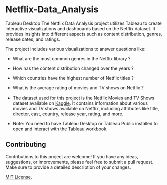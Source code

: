 # Netflix-Data_Analysis
Tableau Desktop
The Netflix Data Analysis project utilizes Tableau to create interactive visualizations and dashboards based on the Netflix dataset. It provides insights into different aspects such as content distribution, genres, release dates, and ratings.

The project includes various visualizations to answer questions like:

- What are the most common genres in the Netflix library ?
- How has the content distribution changed over the years ?
- Which countries have the highest number of Netflix titles ?
- What is the average rating of movies and TV shows on Netflix ?

- The dataset used for this project is the Netflix Movies and TV Shows dataset available on [Kaggle](https://www.kaggle.com/shivamb/netflix-shows). It contains information about various movies and TV shows available on Netflix, including attributes like title, director, cast, country, release year, rating, and more.

- Note: You need to have Tableau Desktop or Tableau Public installed to open and interact with the Tableau workbook.


## Contributing
   
Contributions to this project are welcome! If you have any ideas, suggestions, or improvements, please feel free to submit a pull request. Make sure to provide a detailed description of your changes.

[MIT License](LICENSE).
